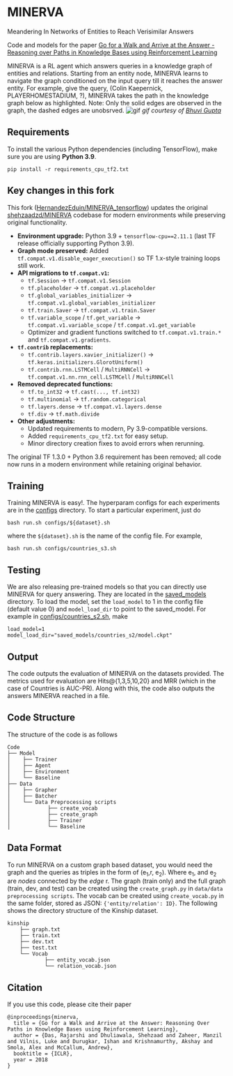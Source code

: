 # MINERVA
Meandering In Networks of Entities to Reach Verisimilar Answers 

Code and models for the paper [Go for a Walk and Arrive at the Answer - Reasoning over Paths in Knowledge Bases using Reinforcement Learning](https://arxiv.org/abs/1711.05851)

MINERVA is a RL agent which answers queries in a knowledge graph of entities and relations. Starting from an entity node, MINERVA learns to navigate the graph conditioned on the input query till it reaches the answer entity. For example, give the query, (Colin Kaepernick, PLAYERHOMESTADIUM, ?), MINERVA takes the path in the knowledge graph below as highlighted. Note: Only the solid edges are observed in the graph, the dashed edges are unobsrved.
![gif](https://github.com/shehzaadzd/MINERVA/blob/master/images/new.gif)
 _gif courtesy of [Bhuvi Gupta](https://www.linkedin.com/in/bhuvigupta/?originalSubdomain=in)_ 



## Requirements
To install the various Python dependencies (including TensorFlow), make sure you are using **Python 3.9**.
```
pip install -r requirements_cpu_tf2.txt
```


## Key changes in this fork

This fork ([HernandezEduin/MINERVA_tensorflow](https://github.com/HernandezEduin/MINERVA_tensorflow)) updates the original  
[shehzaadzd/MINERVA](https://github.com/shehzaadzd/MINERVA) codebase for modern environments while preserving original functionality.

- **Environment upgrade:** Python 3.9 + `tensorflow-cpu==2.11.1` (last TF release officially supporting Python 3.9).
- **Graph mode preserved:** Added `tf.compat.v1.disable_eager_execution()` so TF 1.x-style training loops still work.
- **API migrations to `tf.compat.v1`:**
  - `tf.Session` → `tf.compat.v1.Session`
  - `tf.placeholder` → `tf.compat.v1.placeholder`
  - `tf.global_variables_initializer` → `tf.compat.v1.global_variables_initializer`
  - `tf.train.Saver` → `tf.compat.v1.train.Saver`
  - `tf.variable_scope` / `tf.get_variable` → `tf.compat.v1.variable_scope` / `tf.compat.v1.get_variable`
  - Optimizer and gradient functions switched to `tf.compat.v1.train.*` and `tf.compat.v1.gradients`.
- **`tf.contrib` replacements:**
  - `tf.contrib.layers.xavier_initializer()` → `tf.keras.initializers.GlorotUniform()`
  - `tf.contrib.rnn.LSTMCell` / `MultiRNNCell` → `tf.compat.v1.nn.rnn_cell.LSTMCell` / `MultiRNNCell`
- **Removed deprecated functions:**
  - `tf.to_int32` → `tf.cast(..., tf.int32)`
  - `tf.multinomial` → `tf.random.categorical`
  - `tf.layers.dense` → `tf.compat.v1.layers.dense`
  - `tf.div` → `tf.math.divide`
- **Other adjustments:**
  - Updated requirements to modern, Py 3.9-compatible versions.
  - Added `requirements_cpu_tf2.txt` for easy setup.
  - Minor directory creation fixes to avoid errors when rerunning.

The original TF 1.3.0 + Python 3.6 requirement has been removed; all code now runs in a modern environment while retaining original behavior.


## Training
Training MINERVA is easy!. The hyperparam configs for each experiments are in the [configs](https://github.com/HernandezEduin/MINERVA_tensorflow/tree/master/configs) directory. To start a particular experiment, just do
```
bash run.sh configs/${dataset}.sh
```
where the `${dataset}.sh` is the name of the config file. For example, 
```
bash run.sh configs/countries_s3.sh
```

## Testing

We are also releasing pre-trained models so that you can directly use MINERVA for query answering. They are located in the  [saved_models](https://github.com/HernandezEduin/MINERVA_tensorflow/tree/master/saved_models) directory. To load the model, set the ```load_model``` to 1 in the config file (default value 0) and ```model_load_dir``` to point to the saved_model. For example in [configs/countries_s2.sh](https://github.com/HernandezEduin/MINERVA_tensorflow/blob/master/configs/countries_s2.sh), make
```
load_model=1
model_load_dir="saved_models/countries_s2/model.ckpt"
```
## Output
The code outputs the evaluation of MINERVA on the datasets provided. The metrics used for evaluation are Hits@{1,3,5,10,20} and MRR (which in the case of Countries is AUC-PR). Along with this, the code also outputs the answers MINERVA reached in a file.

## Code Structure

The structure of the code is as follows
```
Code
├── Model
│    ├── Trainer
│    ├── Agent
│    ├── Environment
│    └── Baseline
├── Data
│    ├── Grapher
│    ├── Batcher
│    └── Data Preprocessing scripts
│            ├── create_vocab
│            ├── create_graph
│            ├── Trainer
│            └── Baseline

```

## Data Format

To run MINERVA on a custom graph based dataset, you would need the graph and the queries as triples in the form of (e<sub>1</sub>,r, e<sub>2</sub>).
Where e<sub>1</sub>, and e<sub>2</sub> are _nodes_ connected by the _edge_ r.
The graph (train only) and the full graph (train, dev, and test) can be created using the `create_graph.py` in `data/data preprocessing scripts`.
The vocab can be created using `create_vocab.py` in the same folder, stored as JSON: `{'entity/relation': ID}`.
The following shows the directory structure of the Kinship dataset.

```
kinship
    ├── graph.txt
    ├── train.txt
    ├── dev.txt
    ├── test.txt
    └── Vocab
            ├── entity_vocab.json
            └── relation_vocab.json
``` 
## Citation
If you use this code, please cite their paper
```
@inproceedings{minerva,
  title = {Go for a Walk and Arrive at the Answer: Reasoning Over Paths in Knowledge Bases using Reinforcement Learning},
  author = {Das, Rajarshi and Dhuliawala, Shehzaad and Zaheer, Manzil and Vilnis, Luke and Durugkar, Ishan and Krishnamurthy, Akshay and Smola, Alex and McCallum, Andrew},
  booktitle = {ICLR},
  year = 2018
}
```
